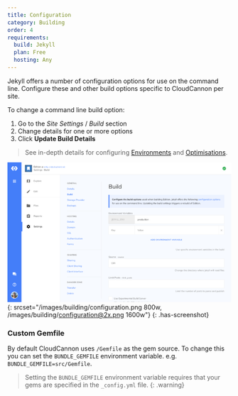 ```yaml
---
title: Configuration
category: Building
order: 4
requirements:
  build: Jekyll
  plan: Free
  hosting: Any
---
```


Jekyll offers a number of configuration options for use on the command line.
Configure these and other build options specific to CloudCannon per site.

To change a command line build option:

1. Go to the *Site Settings* / *Build* section
2. Change details for one or more options
3. Click **Update Build Details**

> See in-depth details for configuring [Environments](/building/environments/) and [Optimisations](/building/optimisations/).

![Site Settings Build Interface](/images/building/configuration.png){: srcset="/images/building/configuration.png 800w, /images/building/configuration@2x.png 1600w"}
{: .has-screenshot}


### Custom Gemfile

By default CloudCannon uses `/Gemfile` as the gem source. To change this you can set the `BUNDLE_GEMFILE` environment variable. e.g. `BUNDLE_GEMFILE=src/Gemfile`.

> Setting the `BUNDLE_GEMFILE` environment variable requires that your gems are specified in the `_config.yml` file.
{: .warning}
